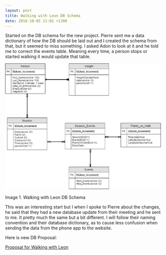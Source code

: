 ```yaml
---
layout: post
title: Walking with Leon DB Schema
date: 2018-10-05 21:01 +1300
---
```


Started on the DB schema for the new project. Pierre sent me a data dictionary of how the DB should be laid out and I created the schema from that, but it seemed to miss something. I asked Adon to look at it and he told me to correct the events table. Meaning every time, a person stops or started walking it would update that table. 

![alt text](/assets/images/Project2/walking-with-leon.jpg " Schema ")

Image 1. Walking with Leon DB Schema

This was an interesting start but I when I spoke to Pierre about the changes, he said that they had a new database update from their meeting and he sent to me. It pretty much the same but a bit different. I will follow their naming convention and their database dictionary, as to cause less confusion when sending the data from the phone app to the website.

Here is new DB Proposal:

<a href="/assets/images/Project2/Proposal for Walking with Leon.pdf"> Proposal for Walking with Leon </a>



